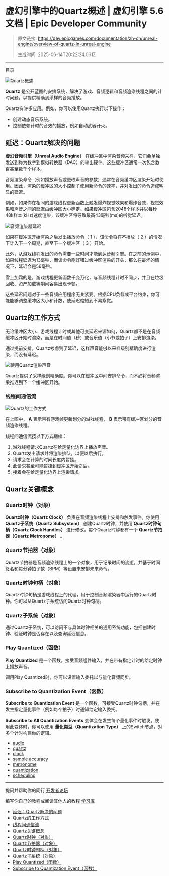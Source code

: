 # 虚幻引擎中的Quartz概述 | 虚幻引擎 5.6 文档 | Epic Developer Community

> 原文链接: https://dev.epicgames.com/documentation/zh-cn/unreal-engine/overview-of-quartz-in-unreal-engine
> 
> 生成时间: 2025-06-14T20:22:24.061Z

---

目录

![Quartz概述](https://dev.epicgames.com/community/api/documentation/image/0dce0cfe-d6e9-47a7-86f9-f8b42e74a1c8?resizing_type=fill&width=1920&height=335)

**Quartz** 是公开蓝图的安排系统，解决了游戏、音频逻辑和音频渲染线程之间的计时问题，以提供精确到采样的音频播放。

Quartz有许多应用。例如，你可以使用Quartz执行以下操作：

-   创建动态音乐系统。
-   控制依赖计时的音效的播放，例如自动武器开火。

## 延迟：Quartz解决的问题

**虚幻音频引擎（Unreal Audio Engine）** 在缓冲区中渲染音频采样，它们会单独发送到称为数字到模拟转换器（DAC）的输出硬件。这些缓冲区通常一次包含数百甚至数千个样本。

音频渲染命令（例如播放声音或更改声音的参数）通常在音频缓冲区渲染开始时使用。因此，渲染的缓冲区的大小控制了使用新命令的速率，并对发出的命令造成明显的延迟。

例如，如果你在相同的游戏线程更新函数上触发爆炸视觉效果和爆炸音效，视觉效果和声音之间的延迟由缓冲区大小确定。如果缓冲区包含2048个样本并以每秒48k样本(kHz)速度渲染，该缓冲区将导致最高43毫秒(ms)的听觉延迟。

![音频渲染器延迟](https://d1iv7db44yhgxn.cloudfront.net/documentation/images/6bd1905e-4d4d-401f-afc7-528327443799/01-audio-renderer-latency.png)

如果在缓冲区开始渲染之后发出播放命令（ 1 ），该命令将在不播放（ 2 ）的情况下计入下一个周期，直至下一个缓冲区（ 3 ）开始。

此外，从游戏线程发出的命令需要一些时间才能到达音频引擎。在之前的示例中，如果线程延迟为13毫秒，而该命令刚好错过缓冲区渲染的开头，那么在最坏的情况下，延迟会是56毫秒。

雪上加霜的是，游戏线程更新函数千变万化，与音频线程计时不同步，并且在垃圾回收、资产加载等期间容易出现卡顿。

这些延迟问题对于一些音频应用程序无关紧要。根据CPU负载或平台约束，你可能能够调整缓冲区大小和计数，使延迟缩短到不易察觉。

## Quartz的工作方式

无论缓冲区大小、游戏线程计时或其他可变延迟来源如何，Quartz都不是在音频缓冲区开始时渲染，而是在时间值（秒）或音乐值（小节或拍子）上安排渲染。

通过提前安排，Quartz考虑到了延迟，这样声音能够以采样级别精确度进行渲染，而没有延迟。

![使用Quartz渲染声音](https://d1iv7db44yhgxn.cloudfront.net/documentation/images/2ec9c5e0-f40e-4dca-920f-b1c5205ee325/02-rendering-audio-with-quartz.png)

Quartz提供了采样级别精确度。你可以在缓冲区中间安排命令，而不必将音频渲染推迟到下一个缓冲区开始。

### 线程间通信流

![Quartz的工作方式](https://d1iv7db44yhgxn.cloudfront.net/documentation/images/6a2d4e60-0eef-46a5-a801-e47021324f65/03-how-quartz-works.png)

在上图中， **A** 表示带有游戏帧更新划分的游戏线程， **B** 表示带有缓冲区划分的音频渲染线程。

线程间通信流按以下方式继续：

1.  游戏线程请求Quartz在给定量化边界上播放声音。
2.  Quartz发出请求并将渲染排队，以便以后执行。
3.  请求会在计算的时间长度内暂挂。
4.  此请求甚至可能暂挂到缓冲区开始之后。
5.  接着会在给定量化边界上渲染请求。

## Quartz关键概念

### Quartz时钟（对象）

**Quartz时钟（Quartz Clock）** 负责在音频渲染线程上安排和触发事件。你使用 **Quartz子系统（Quartz Subsystem）** 创建Quartz时钟，并使用 **Quartz时钟句柄（Quartz Clock Handles）** 进行修改。每个Quartz时钟都有一个 **Quartz节拍器（Quartz Metronome）** 。

### Quartz节拍器（对象）

Quartz节拍器是音频渲染线程上的一个对象，用于记录时间的流逝，并基于时间签名和每分钟拍子数（BPM）等设置来安排未来命令。

### Quartz时钟句柄（对象）

Quartz时钟句柄是游戏线程上的代理，用于控制音频渲染器中运行的Quartz时钟。你可以从Quartz子系统访问Quartz时钟句柄。

### Quartz子系统（对象）

通过Quartz子系统，可以访问不与具体时钟相关的通用系统功能，包括创建时钟、验证时钟是否存在以及查询延迟信息。

### Play Quantized（函数）

**Play Quantized** 是一个函数，接受音频组件输入，并在带有指定计时的给定时钟上播放声音。

调用Play Quantized时，你可以设置输入委托以与量化音频同步。

### Subscribe to Quantization Event（函数）

**Subscribe to Quantization Event** 是一个函数，可接受Quartz时钟句柄，并在发生指定量化事件（例如每个拍子）时通知给定输入委托。

**Subscribe to All Quantization Events** 变体会在发生每个量化事件时触发。使用此变体时，你可以使用 **量化类型（Quantization Type）** 上的Switch节点，对多个计时构建你的逻辑。

-   [audio](https://dev.epicgames.com/community/search?query=audio)
-   [quartz](https://dev.epicgames.com/community/search?query=quartz)
-   [clock](https://dev.epicgames.com/community/search?query=clock)
-   [sample accuracy](https://dev.epicgames.com/community/search?query=sample%20accuracy)
-   [metronome](https://dev.epicgames.com/community/search?query=metronome)
-   [quantization](https://dev.epicgames.com/community/search?query=quantization)
-   [scheduling](https://dev.epicgames.com/community/search?query=scheduling)

* * *

提问并帮助你的同行 [开发者论坛](https://forums.unrealengine.com/categories?tag=unreal-engine)

编写你自己的教程或阅读其他人的教程 [学习库](https://dev.epicgames.com/community/unreal-engine/learning)

-   [延迟：Quartz解决的问题](/documentation/zh-cn/unreal-engine/overview-of-quartz-in-unreal-engine#%E5%BB%B6%E8%BF%9F%EF%BC%9Aquartz%E8%A7%A3%E5%86%B3%E7%9A%84%E9%97%AE%E9%A2%98)
-   [Quartz的工作方式](/documentation/zh-cn/unreal-engine/overview-of-quartz-in-unreal-engine#quartz%E7%9A%84%E5%B7%A5%E4%BD%9C%E6%96%B9%E5%BC%8F)
-   [线程间通信流](/documentation/zh-cn/unreal-engine/overview-of-quartz-in-unreal-engine#%E7%BA%BF%E7%A8%8B%E9%97%B4%E9%80%9A%E4%BF%A1%E6%B5%81)
-   [Quartz关键概念](/documentation/zh-cn/unreal-engine/overview-of-quartz-in-unreal-engine#quartz%E5%85%B3%E9%94%AE%E6%A6%82%E5%BF%B5)
-   [Quartz时钟（对象）](/documentation/zh-cn/unreal-engine/overview-of-quartz-in-unreal-engine#quartz%E6%97%B6%E9%92%9F%EF%BC%88%E5%AF%B9%E8%B1%A1%EF%BC%89)
-   [Quartz节拍器（对象）](/documentation/zh-cn/unreal-engine/overview-of-quartz-in-unreal-engine#quartz%E8%8A%82%E6%8B%8D%E5%99%A8%EF%BC%88%E5%AF%B9%E8%B1%A1%EF%BC%89)
-   [Quartz时钟句柄（对象）](/documentation/zh-cn/unreal-engine/overview-of-quartz-in-unreal-engine#quartz%E6%97%B6%E9%92%9F%E5%8F%A5%E6%9F%84%EF%BC%88%E5%AF%B9%E8%B1%A1%EF%BC%89)
-   [Quartz子系统（对象）](/documentation/zh-cn/unreal-engine/overview-of-quartz-in-unreal-engine#quartz%E5%AD%90%E7%B3%BB%E7%BB%9F%EF%BC%88%E5%AF%B9%E8%B1%A1%EF%BC%89)
-   [Play Quantized（函数）](/documentation/zh-cn/unreal-engine/overview-of-quartz-in-unreal-engine#playquantized%EF%BC%88%E5%87%BD%E6%95%B0%EF%BC%89)
-   [Subscribe to Quantization Event（函数）](/documentation/zh-cn/unreal-engine/overview-of-quartz-in-unreal-engine#subscribetoquantizationevent%EF%BC%88%E5%87%BD%E6%95%B0%EF%BC%89)
